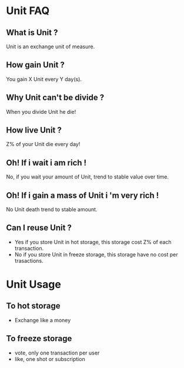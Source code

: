 # Unit FAQ

## What is Unit ?
Unit is an exchange unit of measure.

## How gain Unit ?
You gain X Unit every Y day(s).

## Why Unit can't be divide ?
When you divide Unit he die!

## How live Unit ?
Z% of your Unit die every day!

## Oh! If i wait i am rich !
No, if you wait your amount of Unit, trend to stable value over time.

## Oh! If i gain a mass of Unit i 'm very rich !
No Unit death trend to stable amount.

## Can I reuse Unit ?
* Yes if you store Unit in hot storage, this storage cost Z% of each transaction.
* No  if you store Unit in freeze storage, this storage have no cost per trasactions.


# Unit Usage

## To hot storage
* Exchange like a money

## To freeze storage
* vote, only one transaction per user
* like, one shot or subscription
